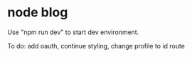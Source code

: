 # node blog
Use "npm run dev" to start dev environment.

To do: add oauth, continue styling, change profile to id route
